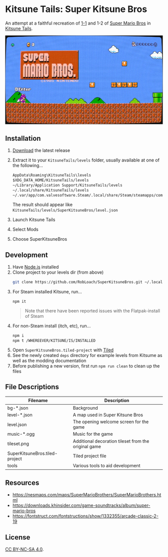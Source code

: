 # Kitsune Tails: Super Kitsune Bros

An attempt at a faithful recreation of [1-1](https://en.wikipedia.org/wiki/World_1-1) and 1-2 of [Super Mario Bros](https://en.wikipedia.org/wiki/Super_Mario_Bros) in [Kitsune Tails](https://kitsunegames.com/kitsunetails/).

![Screenshot](tools/screenshot.jpg)

## Installation

1. [Download](https://github.com/RobLoach/SuperKitsuneBros/releases) the latest release
2. Extract it to your `KitsuneTails/levels` folder, usually available at one of the following...
    ```
    AppData\Roaming\KitsuneTails\levels
    $XDG_DATA_HOME/KitsuneTails/levels
    ~/Library/Application Support/KitsuneTails/levels
    ~/.local/share/KitsuneTails/levels
    ~/.var/app/com.valvesoftware.Steam/.local/share/Steam/steamapps/common/KitsuneTails/levels
    ```

    The result should appear like `KitsuneTails/levels/SuperKitsuneBros/level.json`
  
3. Launch Kitsune Tails
4. Select Mods
5. Choose SuperKitsuneBros

## Development

1. Have [Node.js](https://nodejs.org/en) installed
1. Clone project to your levels dir (from above)
    ``` sh
    git clone https://github.com/RobLoach/SuperKitsuneBros.git ~/.local/share/KitsuneTails/levels
    ```
1. For Steam installed Kitsune, run...
    ```
    npm it
    ```
    > Note that there have been reported issues with the Flatpak-install of Steam
1. For non-Steam install (itch, etc), run...
    ```
    npm i
    npm t /WHEREEVER/KITSUNE/IS/INSTALLED
    ```
1. Open `SuperKitsuneBros.tiled-project` with [Tiled](https://www.mapeditor.org/)
1. See the newly created `deps` directory for example levels from Kitsume as well as the modding documentation
1. Before publishing a new version, first run `npm run clean` to clean up the files

## File Descriptions

| Filename | Description |
| -------- | ----------- |
| bg-*.json | Background
| level-*.json | A map used in Super Kitsune Bros
| level.json | The opening welcome screen for the game
| music-*.ogg | Music for the game |
| tileset.png | Additional decoration tileset from the original game
| SuperKitsuneBros.tiled-project | Tiled project file
| tools | Various tools to aid development

## Resources

- https://nesmaps.com/maps/SuperMarioBrothers/SuperMarioBrothers.html
- https://downloads.khinsider.com/game-soundtracks/album/super-mario-bros
- https://fontstruct.com/fontstructions/show/1332355/arcade-classic-2-19

## License

[CC BY-NC-SA 4.0](https://creativecommons.org/licenses/by-nc-sa/4.0/).
